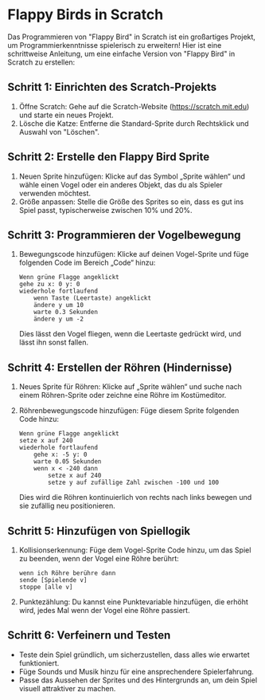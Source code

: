 # Flappy Birds in Scratch

Das Programmieren von "Flappy Bird" in Scratch ist ein großartiges Projekt, um Programmierkenntnisse spielerisch zu erweitern! Hier ist eine schrittweise Anleitung, um eine einfache Version von "Flappy Bird" in Scratch zu erstellen:

## Schritt 1: Einrichten des Scratch-Projekts

1. Öffne Scratch: Gehe auf die Scratch-Website (https://scratch.mit.edu) und starte ein neues Projekt.
2. Lösche die Katze: Entferne die Standard-Sprite durch Rechtsklick und Auswahl von "Löschen".

## Schritt 2: Erstelle den Flappy Bird Sprite

1. Neuen Sprite hinzufügen: Klicke auf das Symbol „Sprite wählen“ und wähle einen Vogel oder ein anderes Objekt, das du als Spieler verwenden möchtest.
2. Größe anpassen: Stelle die Größe des Sprites so ein, dass es gut ins Spiel passt, typischerweise zwischen 10% und 20%.

## Schritt 3: Programmieren der Vogelbewegung

1. Bewegungscode hinzufügen: Klicke auf deinen Vogel-Sprite und füge folgenden Code im Bereich „Code“ hinzu:

    ```scratch
    Wenn grüne Flagge angeklickt
    gehe zu x: 0 y: 0
    wiederhole fortlaufend
        wenn Taste (Leertaste) angeklickt
        ändere y um 10
        warte 0.3 Sekunden
        ändere y um -2
    ```

    Dies lässt den Vogel fliegen, wenn die Leertaste gedrückt wird, und lässt ihn sonst fallen.

## Schritt 4: Erstellen der Röhren (Hindernisse)

1. Neues Sprite für Röhren: Klicke auf „Sprite wählen“ und suche nach einem Röhren-Sprite oder zeichne eine Röhre im Kostümeditor.
2. Röhrenbewegungscode hinzufügen: Füge diesem Sprite folgenden Code hinzu:

    ```scratch
    Wenn grüne Flagge angeklickt
    setze x auf 240
    wiederhole fortlaufend
        gehe x: -5 y: 0
        warte 0.05 Sekunden
        wenn x < -240 dann
            setze x auf 240
            setze y auf zufällige Zahl zwischen -100 und 100
    ```

    Dies wird die Röhren kontinuierlich von rechts nach links bewegen und sie zufällig neu positionieren.

## Schritt 5: Hinzufügen von Spiellogik

1. Kollisionserkennung: Füge dem Vogel-Sprite Code hinzu, um das Spiel zu beenden, wenn der Vogel eine Röhre berührt:

    ```scratch
    wenn ich Röhre berühre dann
    sende [Spielende v]
    stoppe [alle v]
    ```

2. Punktezählung: Du kannst eine Punktevariable hinzufügen, die erhöht wird, jedes Mal wenn der Vogel eine Röhre passiert.

## Schritt 6: Verfeinern und Testen

- Teste dein Spiel gründlich, um sicherzustellen, dass alles wie erwartet funktioniert.
- Füge Sounds und Musik hinzu für eine ansprechendere Spielerfahrung.
- Passe das Aussehen der Sprites und des Hintergrunds an, um dein Spiel visuell attraktiver zu machen.
